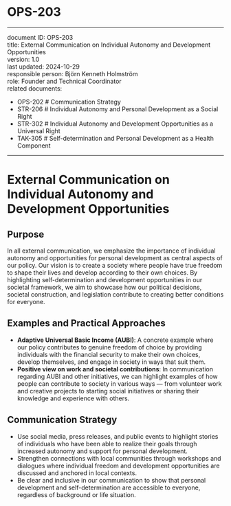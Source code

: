 # OPS-203  
---  
document ID: OPS-203  
title: External Communication on Individual Autonomy and Development Opportunities  
version: 1.0  
last updated: 2024-10-29  
responsible person: Björn Kenneth Holmström  
role: Founder and Technical Coordinator  
related documents:  
  - OPS-202 # Communication Strategy  
  - STR-206 # Individual Autonomy and Personal Development as a Social Right  
  - STR-302 # Individual Autonomy and Development Opportunities as a Universal Right  
  - TAK-305 # Self-determination and Personal Development as a Health Component  

---

# External Communication on Individual Autonomy and Development Opportunities

## Purpose
In all external communication, we emphasize the importance of individual autonomy and opportunities for personal development as central aspects of our policy. Our vision is to create a society where people have true freedom to shape their lives and develop according to their own choices. By highlighting self-determination and development opportunities in our societal framework, we aim to showcase how our political decisions, societal construction, and legislation contribute to creating better conditions for everyone.

## Examples and Practical Approaches
- **Adaptive Universal Basic Income (AUBI)**: A concrete example where our policy contributes to genuine freedom of choice by providing individuals with the financial security to make their own choices, develop themselves, and engage in society in ways that suit them.
- **Positive view on work and societal contributions**: In communication regarding AUBI and other initiatives, we can highlight examples of how people can contribute to society in various ways — from volunteer work and creative projects to starting social initiatives or sharing their knowledge and experience with others.

## Communication Strategy
- Use social media, press releases, and public events to highlight stories of individuals who have been able to realize their goals through increased autonomy and support for personal development.
- Strengthen connections with local communities through workshops and dialogues where individual freedom and development opportunities are discussed and anchored in local contexts.
- Be clear and inclusive in our communication to show that personal development and self-determination are accessible to everyone, regardless of background or life situation.
